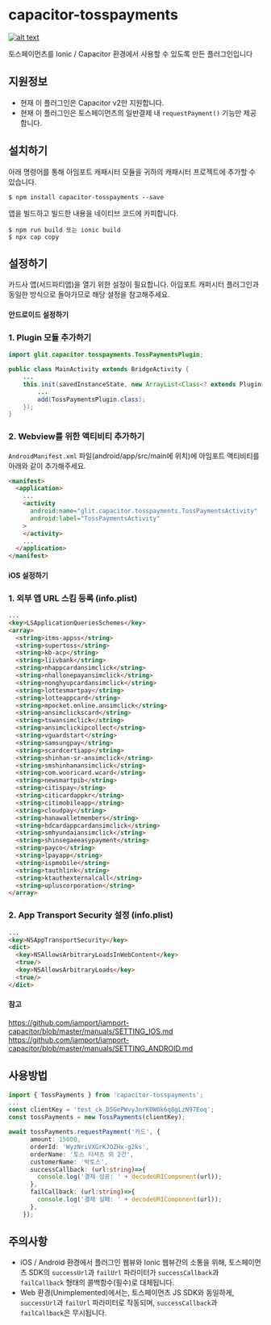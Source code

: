 
# capacitor-tosspayments
[ ![alt text](https://img.shields.io/badge/capacitor-latest-orange.svg?longCache=true&style=flat-square) ](https://github.com/ionic-team/capacitor)

토스페이먼츠를 Ionic / Capacitor 환경에서 사용할 수 있도록 만든 플러그인입니다

## 지원정보
* 현재 이 플러그인은 Capacitor v2만 지원합니다.
* 현재 이 플러그인은 토스페이먼츠의 일반결제 내 `requestPayment()` 기능만 제공합니다.


## 설치하기
아래 명령어를 통해 아임포트 캐패시터 모듈을 귀하의 캐패시터 프로젝트에 추가할 수 있습니다.

```
$ npm install capacitor-tosspayments --save
```

앱을 빌드하고 빌드한 내용을 네이티브 코드에 카피합니다.

```
$ npm run build 또는 ionic build
$ npx cap copy
```

## 설정하기

카드사 앱(서드파티앱)을 열기 위한 설정이 필요합니다. 아임포트 캐퍼시터 플러그인과 동일한 방식으로 돌아가므로 해당 설정을 참고해주세요.

#### 안드로이드 설정하기

### 1. Plugin 모듈 추가하기

```java
import glit.capacitor.tosspayments.TossPaymentsPlugin;

public class MainActivity extends BridgeActivity {
    ...
    this.init(savedInstanceState, new ArrayList<Class<? extends Plugin>>() {{
        ...
        add(TossPaymentsPlugin.class);
    });
}
```

### 2. Webview를 위한 액티비티 추가하기
`AndroidManifest.xml` 파일(android/app/src/main에 위치)에 아임포트 액티비티를 아래와 같이 추가해주세요.

```html
<manifest>
  <application>
    ...
    <activity
      android:name="glit.capacitor.tosspayments.TossPaymentsActivity"
      android:label="TossPaymentsActivity"
    >
    </activity>
    ...
  </application>
</manifest>
```

#### iOS 설정하기
### 1. 외부 앱 URL 스킴 등록 (info.plist)
```html
...
<key>LSApplicationQueriesSchemes</key>
<array>
  <string>itms-appss</string>
  <string>supertoss</string>
  <string>kb-acp</string>
  <string>liivbank</string>
  <string>nhappcardansimclick</string>
  <string>nhallonepayansimclick</string>
  <string>nonghyupcardansimclick</string>
  <string>lottesmartpay</string>
  <string>lotteappcard</string>
  <string>mpocket.online.ansimclick</string>
  <string>ansimclickscard</string>
  <string>tswansimclick</string>
  <string>ansimclickipcollect</string>
  <string>vguardstart</string>
  <string>samsungpay</string>
  <string>scardcertiapp</string>
  <string>shinhan-sr-ansimclick</string>
  <string>smshinhanansimclick</string>
  <string>com.wooricard.wcard</string>
  <string>newsmartpib</string>
  <string>citispay</string>
  <string>citicardappkr</string>
  <string>citimobileapp</string>
  <string>cloudpay</string>
  <string>hanawalletmembers</string>
  <string>hdcardappcardansimclick</string>
  <string>smhyundaiansimclick</string>
  <string>shinsegaeeasypayment</string>
  <string>payco</string>
  <string>lpayapp</string>
  <string>ispmobile</string>
  <string>tauthlink</string>
  <string>ktauthexternalcall</string>
  <string>upluscorporation</string>
</array>
```

### 2. App Transport Security 설정 (info.plist)
```html
...
<key>NSAppTransportSecurity</key>
<dict>
  <key>NSAllowsArbitraryLoadsInWebContent</key>
  <true/>
  <key>NSAllowsArbitraryLoads</key>
  <true/>
</dict>
```


#### 참고
https://github.com/iamport/iamport-capacitor/blob/master/manuals/SETTING_IOS.md
https://github.com/iamport/iamport-capacitor/blob/master/manuals/SETTING_ANDROID.md

## 사용방법

``` typescript
import { TossPayments } from 'capacitor-tosspayments';
...
const clientKey = 'test_ck_D5GePWvyJnrK0W0k6q8gLzN97Eoq';
const tossPayments = new TossPayments(clientKey);

await tossPayments.requestPayment('카드', {
      amount: 15000,
      orderId: 'WyzNriVXGrKJOZHx-g2ks',
      orderName: '토스 티셔츠 외 2건',
      customerName: '박토스',
      successCallback: (url:string)=>{
        console.log('결제 성공: ' + decodeURIComponent(url));
      },
      failCallback: (url:string)=>{
        console.log('결제 실패: ' + decodeURIComponent(url));
      },
    });

```

## 주의사항
* iOS / Android 환경에서 플러그인 웹뷰와 Ionic 웹뷰간의 소통을 위해, 토스페이먼츠 SDK의 `successUrl`과 `failUrl` 파라미터가 `successCallback`과 `failCallback` 형태의 콜백함수(필수)로 대체됩니다.
* Web 환경(Unimplemented)에서는, 토스페이먼츠 JS SDK와 동일하게, `successUrl`과 `failUrl` 파라미터로 작동되며, `successCallback`과 `failCallback`은 무시됩니다.
